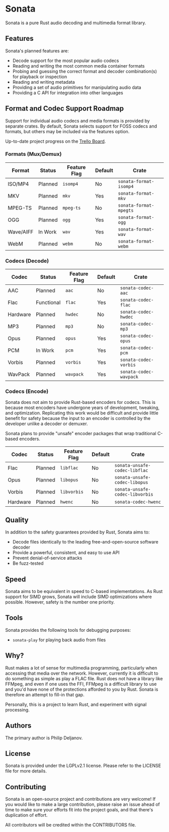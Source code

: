 # Sonata

Sonata is a pure Rust audio decoding and multimedia format library.

## Features

Sonata's planned features are:

 * Decode support for the most popular audio codecs
 * Reading and writing the most common media container formats
 * Probing and guessing the correct format and decoder combination(s) for playback or inspection
 * Reading and writing metadata
 * Providing a set of audio primitives for manipulating audio data
 * Providing a C API for integration into other languages

## Format and Codec Support Roadmap

Support for individual audio codecs and media formats is provided by separate crates. By default, Sonata selects
support for FOSS codecs and formats, but others may be included via the features option.

Up-to-date project progress on the [Trello Board](https://trello.com/b/2EhGvDsR).

### Formats (Mux/Demux)

| Format       | Status  | Feature Flag | Default | Crate                  |  
|--------------|---------|--------------|---------|------------------------|
| ISO/MP4      | Planned | `isomp4`     | No      | `sonata-format-isomp4` |
| MKV          | Planned | `mkv`        | Yes     | `sonata-format-mkv`    |
| MPEG-TS      | Planned | `mpeg-ts`    | No      | `sonata-format-mpegts` |
| OGG          | Planned | `ogg`        | Yes     | `sonata-format-ogg`    |
| Wave/AIFF    | In Work | `wav`        | Yes     | `sonata-format-wav`    |
| WebM         | Planned | `webm`       | No      | `sonata-format-webm`   |

### Codecs (Decode)

| Codec    | Status      | Feature Flag | Default | Crate                  |
|----------|-------------|--------------|---------|------------------------|
| AAC      | Planned     | `aac`        | No      | `sonata-codec-aac`     |
| Flac     | Functional  | `flac`       | Yes     | `sonata-codec-flac`    |
| Hardware | Planned     | `hwdec`      | No      | `sonata-codec-hwdec`   |
| MP3      | Planned     | `mp3`        | No      | `sonata-codec-mp3`     |
| Opus     | Planned     | `opus`       | Yes     | `sonata-codec-opus`    |
| PCM      | In Work     | `pcm`        | Yes     | `sonata-codec-pcm`     |
| Vorbis   | Planned     | `vorbis`     | Yes     | `sonata-codec-vorbis`  |
| WavPack  | Planned     | `wavpack`    | Yes     | `sonata-codec-wavpack` |

### Codecs (Encode)

Sonata does not aim to provide Rust-based encoders for codecs. This is because most encoders have undergone years of development, tweaking, and optimization. Replicating this work would be difficult and provide little benefit for safety because the input to an encoder is controlled by the developer unlike a decoder or demuxer.

Sonata plans to provide "unsafe" encoder packages that wrap traditional C-based encoders.

| Codec    | Status      | Feature Flag | Default | Crate                           |
|----------|-------------|--------------|---------|---------------------------------|
| Flac     | Planned     | `libflac`    | No      | `sonata-unsafe-codec-libflac`   |
| Opus     | Planned     | `libopus`    | No      | `sonata-unsafe-codec-libopus`   |
| Vorbis   | Planned     | `libvorbis`  | No      | `sonata-unsafe-codec-libvorbis` |
| Hardware | Planned     | `hwenc`      | No      | `sonata-codec-hwenc`            |

## Quality

In addition to the safety guarantees provided by Rust, Sonata aims to:

 * Decode files identically to the leading free-and-open-source software decoder
 * Provide a powerful, consistent, and easy to use API
 * Prevent denial-of-service attacks
 * Be fuzz-tested

## Speed

Sonata aims to be equivalent in speed to C-based implementations. As Rust support for SIMD grows, Sonata will include SIMD optimizations where possible. However, safety is the number one priority.

## Tools

Sonata provides the following tools for debugging purposes:

 * `sonata-play` for playing back audio from files

## Why?

Rust makes a lot of sense for multimedia programming, particularly when accessing that media over the network. However, currently it is difficult to do something as simple as play a FLAC file. Rust does not have a library like FFMpeg, and even if one uses the FFI, FFMpeg is a difficult library to use and you'd have none of the protections afforded to you by Rust. Sonata is therefore an attempt to fill-in that gap. 

Personally, this is a project to learn Rust, and experiment with signal processing.

## Authors

The primary author is Philip Deljanov.

## License

Sonata is provided under the LGPLv2.1 license. Please refer to the LICENSE file for more details.

## Contributing

Sonata is an open-source project and contributions are very welcome! If you would like to make a large contribution, please raise an issue ahead of time to make sure your efforts fit into the project goals, and that there's duplication of effort.

All contributors will be credited within the CONTRIBUTORS file.
